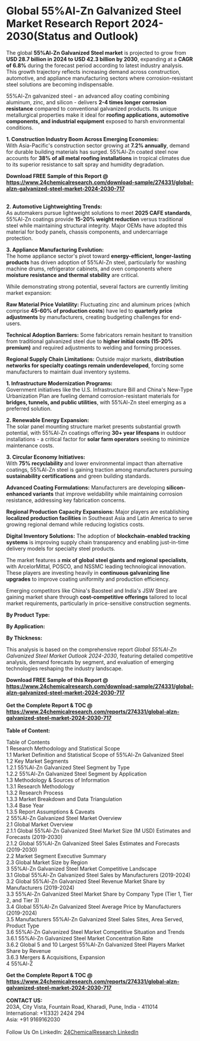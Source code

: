 <h1>Global 55%Al-Zn Galvanized Steel Market Research Report 2024-2030(Status and Outlook)</h1><p>The global <strong>55%Al-Zn Galvanized Steel market</strong> is projected to grow from <strong>USD 28.7 billion in 2024 to USD 42.3 billion by 2030</strong>, expanding at a <strong>CAGR of 6.8%</strong> during the forecast period according to latest industry analysis. This growth trajectory reflects increasing demand across construction, automotive, and appliance manufacturing sectors where corrosion-resistant steel solutions are becoming indispensable.</p><p>55%Al-Zn galvanized steel - an advanced alloy coating combining aluminum, zinc, and silicon - delivers <strong>2-4 times longer corrosion resistance</strong> compared to conventional galvanized products. Its unique metallurgical properties make it ideal for <strong>roofing applications, automotive components, and industrial equipment</strong> exposed to harsh environmental conditions.</p><p><strong>1. Construction Industry Boom Across Emerging Economies:</strong><br>
With Asia-Pacific's construction sector growing at <strong>7.2% annually</strong>, demand for durable building materials has surged. 55%Al-Zn coated steel now accounts for <strong>38% of all metal roofing installations</strong> in tropical climates due to its superior resistance to salt spray and humidity degradation.</p><div><b>Download FREE Sample of this Report @ 
            <a href="https://www.24chemicalresearch.com/download-sample/274331/global-alzn-galvanized-steel-market-2024-2030-717">
            https://www.24chemicalresearch.com/download-sample/274331/global-alzn-galvanized-steel-market-2024-2030-717</a></b></div><br><p><strong>2. Automotive Lightweighting Trends:</strong><br>
As automakers pursue lightweight solutions to meet <strong>2025 CAFE standards</strong>, 55%Al-Zn coatings provide <strong>15-20% weight reduction</strong> versus traditional steel while maintaining structural integrity. Major OEMs have adopted this material for body panels, chassis components, and undercarriage protection.</p><p><strong>3. Appliance Manufacturing Evolution:</strong><br>
The home appliance sector's pivot toward <strong>energy-efficient, longer-lasting products</strong> has driven adoption of 55%Al-Zn steel, particularly for washing machine drums, refrigerator cabinets, and oven components where <strong>moisture resistance and thermal stability</strong> are critical.</p><p>While demonstrating strong potential, several factors are currently limiting market expansion:</p><p><strong>Raw Material Price Volatility:</strong> Fluctuating zinc and aluminum prices (which comprise <strong>45-60% of production costs</strong>) have led to <strong>quarterly price adjustments</strong> by manufacturers, creating budgeting challenges for end-users.</p><p><strong>Technical Adoption Barriers:</strong> Some fabricators remain hesitant to transition from traditional galvanized steel due to <strong>higher initial costs (15-20% premium)</strong> and required adjustments to welding and forming processes.</p><p><strong>Regional Supply Chain Limitations:</strong> Outside major markets, <strong>distribution networks for specialty coatings remain underdeveloped</strong>, forcing some manufacturers to maintain dual inventory systems.</p><p><strong>1. Infrastructure Modernization Programs:</strong><br>
Government initiatives like the U.S. Infrastructure Bill and China's New-Type Urbanization Plan are fueling demand corrosion-resistant materials for <strong>bridges, tunnels, and public utilities</strong>, with 55%Al-Zn steel emerging as a preferred solution.</p><p><strong>2. Renewable Energy Expansion:</strong><br>
The solar panel mounting structure market presents substantial growth potential, with 55%Al-Zn coatings offering <strong>30+ year lifespans</strong> in outdoor installations - a critical factor for <strong>solar farm operators</strong> seeking to minimize maintenance costs.</p><p><strong>3. Circular Economy Initiatives:</strong><br>
With <strong>75% recyclability</strong> and lower environmental impact than alternative coatings, 55%Al-Zn steel is gaining traction among manufacturers pursuing <strong>sustainability certifications</strong> and green building standards.</p><p><strong>Advanced Coating Formulations:</strong> Manufacturers are developing <strong>silicon-enhanced variants</strong> that improve weldability while maintaining corrosion resistance, addressing key fabrication concerns.</p><p><strong>Regional Production Capacity Expansions:</strong> Major players are establishing <strong>localized production facilities</strong> in Southeast Asia and Latin America to serve growing regional demand while reducing logistics costs.</p><p><strong>Digital Inventory Solutions:</strong> The adoption of <strong>blockchain-enabled tracking systems</strong> is improving supply chain transparency and enabling just-in-time delivery models for specialty steel products.</p><p>The market features a <strong>mix of global steel giants and regional specialists</strong>, with ArcelorMittal, POSCO, and NSSMC leading technological innovation. These players are investing heavily in <strong>continuous galvanizing line upgrades</strong> to improve coating uniformity and production efficiency.</p><p>Emerging competitors like China's Baosteel and India's JSW Steel are gaining market share through <strong>cost-competitive offerings</strong> tailored to local market requirements, particularly in price-sensitive construction segments.</p><p><strong>By Product Type:</strong></p><p><strong>By Application:</strong></p><p><strong>By Thickness:</strong></p><p>This analysis is based on the comprehensive report <em>Global 55%Al-Zn Galvanized Steel Market Outlook 2024-2030</em>, featuring detailed competitive analysis, demand forecasts by segment, and evaluation of emerging technologies reshaping the industry landscape.</p><div><b>Download FREE Sample of this Report @ 
            <a href="https://www.24chemicalresearch.com/download-sample/274331/global-alzn-galvanized-steel-market-2024-2030-717">
            https://www.24chemicalresearch.com/download-sample/274331/global-alzn-galvanized-steel-market-2024-2030-717</a></b></div><br><div><b>Get the Complete Report & TOC @ 
            <a href="https://www.24chemicalresearch.com/reports/274331/global-alzn-galvanized-steel-market-2024-2030-717">
            https://www.24chemicalresearch.com/reports/274331/global-alzn-galvanized-steel-market-2024-2030-717</a></b></div><br>
            <b>Table of Content:</b><p>Table of Contents<br />
1 Research Methodology and Statistical Scope<br />
1.1 Market Definition and Statistical Scope of 55%Al-Zn Galvanized Steel<br />
1.2 Key Market Segments<br />
1.2.1 55%Al-Zn Galvanized Steel Segment by Type<br />
1.2.2 55%Al-Zn Galvanized Steel Segment by Application<br />
1.3 Methodology & Sources of Information<br />
1.3.1 Research Methodology<br />
1.3.2 Research Process<br />
1.3.3 Market Breakdown and Data Triangulation<br />
1.3.4 Base Year<br />
1.3.5 Report Assumptions & Caveats<br />
2 55%Al-Zn Galvanized Steel Market Overview<br />
2.1 Global Market Overview<br />
2.1.1 Global 55%Al-Zn Galvanized Steel Market Size (M USD) Estimates and Forecasts (2019-2030)<br />
2.1.2 Global 55%Al-Zn Galvanized Steel Sales Estimates and Forecasts (2019-2030)<br />
2.2 Market Segment Executive Summary<br />
2.3 Global Market Size by Region<br />
3 55%Al-Zn Galvanized Steel Market Competitive Landscape<br />
3.1 Global 55%Al-Zn Galvanized Steel Sales by Manufacturers (2019-2024)<br />
3.2 Global 55%Al-Zn Galvanized Steel Revenue Market Share by Manufacturers (2019-2024)<br />
3.3 55%Al-Zn Galvanized Steel Market Share by Company Type (Tier 1, Tier 2, and Tier 3)<br />
3.4 Global 55%Al-Zn Galvanized Steel Average Price by Manufacturers (2019-2024)<br />
3.5 Manufacturers 55%Al-Zn Galvanized Steel Sales Sites, Area Served, Product Type<br />
3.6 55%Al-Zn Galvanized Steel Market Competitive Situation and Trends<br />
3.6.1 55%Al-Zn Galvanized Steel Market Concentration Rate<br />
3.6.2 Global 5 and 10 Largest 55%Al-Zn Galvanized Steel Players Market Share by Revenue<br />
3.6.3 Mergers & Acquisitions, Expansion<br />
4 55%Al-Z</p><div><b>Get the Complete Report & TOC @ 
            <a href="https://www.24chemicalresearch.com/reports/274331/global-alzn-galvanized-steel-market-2024-2030-717">
            https://www.24chemicalresearch.com/reports/274331/global-alzn-galvanized-steel-market-2024-2030-717</a></b></div><br><b>CONTACT US:</b><br>
            203A, City Vista, Fountain Road, Kharadi, Pune, India - 411014<br>
            International: +1(332) 2424 294<br>
            Asia: +91 9169162030 <br><br>
            Follow Us On LinkedIn: <a href="https://www.linkedin.com/company/24chemicalresearch/">24ChemicalResearch LinkedIn</a>